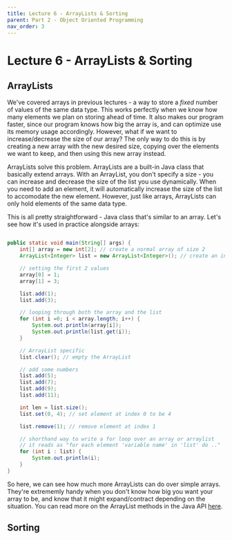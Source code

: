 ```yaml
---
title: Lecture 6 - ArrayLists & Sorting
parent: Part 2 - Object Oriented Programming
nav_order: 3
---
```


# Lecture 6 - ArrayLists & Sorting

## ArrayLists

We've covered arrays in previous lectures - a way to store a *fixed* number of values of the same data type. This works perfectly when we know how many elements we plan on storing ahead of time. It also makes our program faster, since our program knows how big the array is, and can optimize use its memory usage accordingly. However, what if we want to increase/decrease the size of our array? The only way to do this is by creating a new array with the new desired size, copying over the elements we want to keep, and then using this new array instead.

ArrayLists solve this problem. ArrayLists are a built-in Java class that basically extend arrays. With an ArrayList, you don't specify a size - you can increase and decrease the size of the list you use dynamically. When you need to add an element, it will automatically increase the size of the list to accomodate the new element. However, just like arrays, ArrayLists can only hold elements of the same data type.

This is all pretty straightforward - Java class that's similar to an array. Let's see how it's used in practice alongside arrays:

```java

public static void main(String[] args) {
    int[] array = new int[2]; // create a normal array of size 2
    ArrayList<Integer> list = new ArrayList<Integer>(); // create an integer ArrayList

    // setting the first 2 values
    array[0] = 1;
    array[1] = 3;

    list.add(1);
    list.add(3);

    // looping through both the array and the list
    for (int i =0; i < array.length; i++) {
        System.out.println(array[i]);
        System.out.println(list.get(i));
    }

    // ArrayList specific
    list.clear(); // empty the ArrayList

    // add some numbers
    list.add(5);
    list.add(7);
    list.add(9);
    list.add(11);

    int len = list.size();
    list.set(0, 4); // set element at index 0 to be 4

    list.remove(1); // remove element at index 1

    // shorthand way to write a for loop over an array or arraylist
    // it reads as "for each element 'variable name' in 'list' do .."
    for (int i : list) {
        System.out.println(i);
    }
}

```

So here, we can see how much more ArrayLists can do over simple arrays. They're extrememly handy when you don't know how big you want your array to be, and know that it might expand/contract depending on the situation. You can read more on the ArrayList methods in the Java API [here](https://docs.oracle.com/javase/8/docs/api/java/util/ArrayList.html).

## Sorting